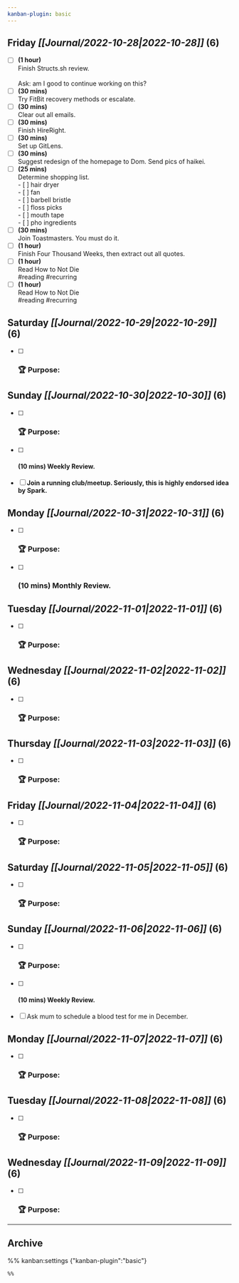 ```yaml
---
kanban-plugin: basic
---
```


## **Friday** *[[Journal/2022-10-28|2022-10-28]]* (6)

- [ ] **(1 hour)**<br>Finish Structs.sh review.<br><br>Ask: am I good to continue working on this?
- [ ] **(30 mins)**<br>Try FitBit recovery methods or escalate.
- [ ] **(30 mins)**<br>Clear out all emails.
- [ ] **(30 mins)**<br>Finish HireRight.
- [ ] **(30 mins)**<br>Set up GitLens.
- [ ] **(30 mins)**<br>Suggest redesign of the homepage to Dom. Send pics of haikei.
- [ ] **(25 mins)**<br>Determine shopping list.<br>- [ ] hair dryer<br>- [ ] fan<br>- [ ] barbell bristle<br>- [ ] floss picks<br>- [ ] mouth tape<br>- [ ] pho ingredients
- [ ] **(30 mins)**<br>Join Toastmasters. You must do it.
- [ ] **(1 hour)**<br>Finish Four Thousand Weeks, then extract out all quotes.
- [ ] **(1 hour)**<br>Read How to Not Die<br>#reading #recurring
- [ ] **(1 hour)**<br>Read How to Not Die<br>#reading #recurring

## **Saturday** *[[Journal/2022-10-29|2022-10-29]]* (6)

- [ ] ### **🏆 Purpose**:

## **Sunday** *[[Journal/2022-10-30|2022-10-30]]* (6)

- [ ] ### **🏆 Purpose**:
- [ ] #### **(10 mins)** Weekly Review.
- [ ] **Join a running club/meetup. Seriously, this is highly endorsed idea by Spark.**

## **Monday** *[[Journal/2022-10-31|2022-10-31]]* (6)

- [ ] ### **🏆 Purpose**:
- [ ] ### **(10 mins)** Monthly Review.

## **Tuesday** *[[Journal/2022-11-01|2022-11-01]]* (6)

- [ ] ### **🏆 Purpose**:

## **Wednesday** *[[Journal/2022-11-02|2022-11-02]]* (6)

- [ ] ### **🏆 Purpose**:

## **Thursday** *[[Journal/2022-11-03|2022-11-03]]* (6)

- [ ] ### **🏆 Purpose**:

## **Friday** *[[Journal/2022-11-04|2022-11-04]]* (6)

- [ ] ### **🏆 Purpose**:

## **Saturday** *[[Journal/2022-11-05|2022-11-05]]* (6)

- [ ] ### **🏆 Purpose**:

## **Sunday** *[[Journal/2022-11-06|2022-11-06]]* (6)

- [ ] ### **🏆 Purpose**:
- [ ] #### **(10 mins)** Weekly Review.
- [ ] Ask mum to schedule a blood test for me in December.

## **Monday** *[[Journal/2022-11-07|2022-11-07]]* (6)

- [ ] ### **🏆 Purpose**:

## **Tuesday** *[[Journal/2022-11-08|2022-11-08]]* (6)

- [ ] ### **🏆 Purpose**:

## **Wednesday** *[[Journal/2022-11-09|2022-11-09]]* (6)

- [ ] ### **🏆 Purpose**:

***

## Archive



%% kanban:settings
{"kanban-plugin":"basic"}
```
%%
